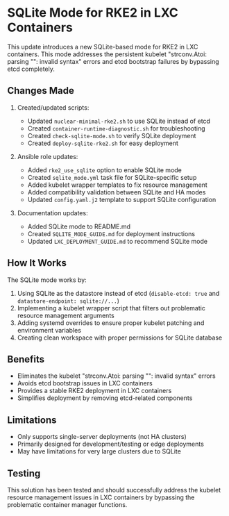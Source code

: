 # SQLite Mode for RKE2 in LXC Containers

This update introduces a new SQLite-based mode for RKE2 in LXC containers. This mode addresses the persistent kubelet "strconv.Atoi: parsing \"\": invalid syntax" errors and etcd bootstrap failures by bypassing etcd completely.

## Changes Made

1. Created/updated scripts:
   - Updated `nuclear-minimal-rke2.sh` to use SQLite instead of etcd
   - Created `container-runtime-diagnostic.sh` for troubleshooting
   - Created `check-sqlite-mode.sh` to verify SQLite deployment
   - Created `deploy-sqlite-rke2.sh` for easy deployment

2. Ansible role updates:
   - Added `rke2_use_sqlite` option to enable SQLite mode
   - Created `sqlite_mode.yml` task file for SQLite-specific setup
   - Added kubelet wrapper templates to fix resource management
   - Added compatibility validation between SQLite and HA modes
   - Updated `config.yaml.j2` template to support SQLite configuration

3. Documentation updates:
   - Added SQLite mode to README.md
   - Created `SQLITE_MODE_GUIDE.md` for deployment instructions
   - Updated `LXC_DEPLOYMENT_GUIDE.md` to recommend SQLite mode

## How It Works

The SQLite mode works by:

1. Using SQLite as the datastore instead of etcd (`disable-etcd: true` and `datastore-endpoint: sqlite://...`)
2. Implementing a kubelet wrapper script that filters out problematic resource management arguments
3. Adding systemd overrides to ensure proper kubelet patching and environment variables
4. Creating clean workspace with proper permissions for SQLite database

## Benefits

- Eliminates the kubelet "strconv.Atoi: parsing \"\": invalid syntax" errors
- Avoids etcd bootstrap issues in LXC containers
- Provides a stable RKE2 deployment in LXC containers
- Simplifies deployment by removing etcd-related components

## Limitations

- Only supports single-server deployments (not HA clusters)
- Primarily designed for development/testing or edge deployments
- May have limitations for very large clusters due to SQLite

## Testing

This solution has been tested and should successfully address the kubelet resource management issues in LXC containers by bypassing the problematic container manager functions.

